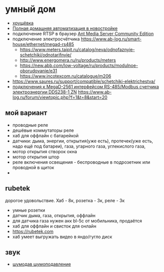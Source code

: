 # умный дом

 * [хрущёвка](https://habr.com/ru/post/503646/)
 * [Полная домашняя автоматизация в новостройке](https://habr.com/ru/post/489610/)
 * подключение RTSP в браузер [Ant Media Server Community Edition](https://www.ab-log.ru/smart-house/video_camera_security/hikvision-ipcam)
 * подключение электросчётчика https://www.ab-log.ru/smart-house/ethernet/megad-rs485
	* https://www.meters.taipit.ru/catalog/neva/odnofaznyie-schetchiki/odnotarifnyie/
	* http://www.energomera.ru/ru/products/meters
	* https://new.abb.com/low-voltage/ru/products/modulnoe-oborudovanie/e31
	* https://www.incotexcom.ru/catalogue/m206
 * https://www.saures.ru/support/compatible/schetchiki-elektrichestva/
 * [подключения к MegaD-2561 интерфейсом RS-485/Modbus счетчика электроэнергии DDS238-1 ZN](https://www.ab-log.ru/smart-house/ethernet/megad-rs485) https://www.ab-log.ru/forum/viewtopic.php?f=1&t=8&start=20

## мой вариант

 * проводные реле
 * дешёвые коммутаторы реле
 * хаб для оффлайн с батарейкой
 * датчики: дыма, энергии, открытия(уже есть), протечек(уже есть, надо ещё под батареи), газа, угарного газа, углекислого газа, 
 * мотор открытия створок окна
 * мотор открытия штор
 * реле включения освещения - беспроводные в подрозетник или проводной в щиток
 * 

##  rubetek

 дорогое удовольствие. Хаб - 8к, розетка - 3к, реле - 3к

 * умные розетки
 * датчик дыма, газа, открытия, оффлайн 
 * для датчика газа нужен акк bl-5c от мобильника, продаётся
 * хаб для оффлайн и свисток для онлайн
 * https://rubetek.com
 * хаб умеет выгружать видео в яндо/гугло диск


## звук

 * [шумодав шумоподавление](https://github.com/lawl/NoiseTorch)